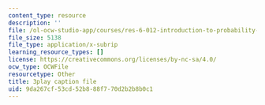 ```yaml
---
content_type: resource
description: ''
file: /ol-ocw-studio-app/courses/res-6-012-introduction-to-probability-spring-2018/9da267cf53cd52b888f770d2b2b8b0c1_JoQDJMZA7F8.vtt
file_size: 5138
file_type: application/x-subrip
learning_resource_types: []
license: https://creativecommons.org/licenses/by-nc-sa/4.0/
ocw_type: OCWFile
resourcetype: Other
title: 3play caption file
uid: 9da267cf-53cd-52b8-88f7-70d2b2b8b0c1
---
```

